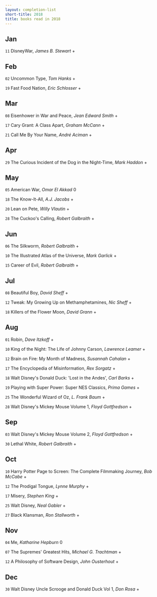 ```yaml
---
layout: completion-list
short-title: 2018
title: books read in 2018
---
```

## Jan
`11` DisneyWar, _James B. Stewart_ +

## Feb
`02` Uncommon Type, _Tom Hanks_ +

`19` Fast Food Nation, _Eric Schlosser_ +

## Mar
`08` Eisenhower in War and Peace, _Jean Edward Smith_ +

`17` Cary Grant: A Class Apart, _Graham McCann_ +

`21` Call Me By Your Name, _André Aciman_ +

## Apr
`29` The Curious Incident of the Dog in the Night-Time, _Mark Haddon_ +

## May
`05` American War, _Omar El Akkad_ 0

`18` The Know-It-All, _A.J. Jacobs_ +

`20` Lean on Pete, _Willy Vlautin_ +

`28` The Cuckoo's Calling, _Robert Galbraith_ +

## Jun
`06` The Silkworm, _Robert Galbraith_ +

`10` The Illustrated Atlas of the Universe, _Mark Garlick_ +

`15` Career of Evil, _Robert Galbraith_ +

## Jul
`08` Beautiful Boy, _David Sheff_ +

`12` Tweak: My Growing Up on Methamphetamines, _Nic Sheff_ +

`18` Killers of the Flower Moon, _David Grann_ +

## Aug
`01` Robin, _Dave Itzkoff_ +

`10` King of the Night: The Life of Johnny Carson, _Lawrence Leamer_ +

`12` Brain on Fire: My Month of Madness, _Susannah Cahalan_ +

`17` The Encyclopedia of Misinformation, _Rex Sorgatz_ +

`18` Walt Disney's Donald Duck: 'Lost in the Andes', _Carl Barks_ +

`19` Playing with Super Power: Super NES Classics, _Prima Games_ +

`25` The Wonderful Wizard of Oz, _L. Frank Baum_ +

`28` Walt Disney's Mickey Mouse Volume 1, _Floyd Gottfredson_ +

## Sep
`03` Walt Disney's Mickey Mouse Volume 2, _Floyd Gottfredson_ +

`30` Lethal White, _Robert Galbraith_ +

## Oct
`10` Harry Potter Page to Screen: The Complete Filmmaking Journey, _Bob McCabe_ +

`12` The Prodigal Tongue, _Lynne Murphy_ +

`17` Misery, _Stephen King_ +

`25` Walt Disney, _Neal Gabler_ +

`27` Black Klansman, _Ron Stallworth_ +

## Nov
`04` Me, _Katharine Hepburn_ 0

`07` The Supremes' Greatest Hits, _Michael G. Trachtman_ +

`12` A Philosophy of Software Design, _John Ousterhout_ +

## Dec
`30` Walt Disney Uncle Scrooge and Donald Duck Vol 1, _Don Rosa_ +